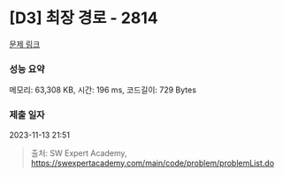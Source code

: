 # [D3] 최장 경로 - 2814 

[문제 링크](https://swexpertacademy.com/main/code/problem/problemDetail.do?contestProbId=AV7GOPPaAeMDFAXB) 

### 성능 요약

메모리: 63,308 KB, 시간: 196 ms, 코드길이: 729 Bytes

### 제출 일자

2023-11-13 21:51



> 출처: SW Expert Academy, https://swexpertacademy.com/main/code/problem/problemList.do